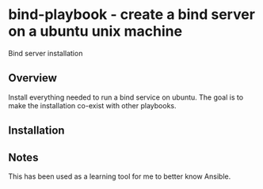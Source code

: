 # bind-playbook - create a bind server on a ubuntu unix machine

Bind server installation

## Overview

Install everything needed to run a bind service on ubuntu.  The goal is to make the installation co-exist with other playbooks.

## Installation

## Notes

This has been used as a learning tool for me to better know Ansible.

